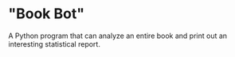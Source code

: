 # "Book Bot"
A Python program that can analyze an entire book and print out an interesting statistical report.

